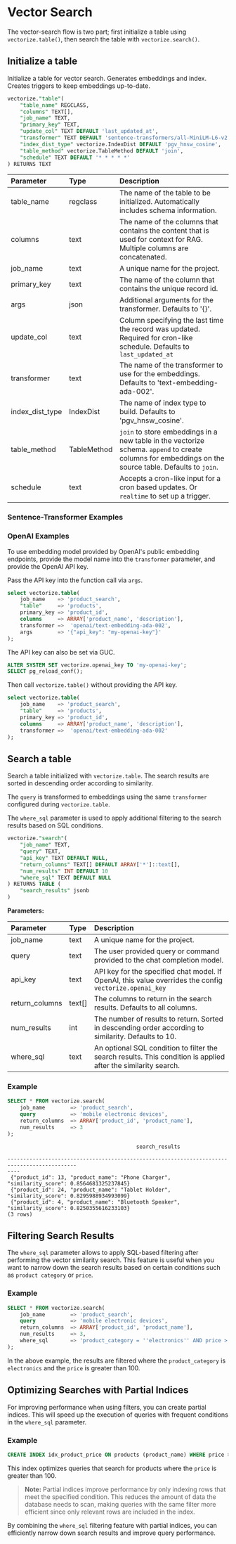 # Vector Search

The vector-search flow is two part; first initialize a table using `vectorize.table()`, then search the table with `vectorize.search()`.

## Initialize a table

Initialize a table for vector search. Generates embeddings and index. Creates triggers to keep embeddings up-to-date.

```sql
vectorize."table"(
    "table_name" REGCLASS,
    "columns" TEXT[],
    "job_name" TEXT,
    "primary_key" TEXT,
    "update_col" TEXT DEFAULT 'last_updated_at',
    "transformer" TEXT DEFAULT 'sentence-transformers/all-MiniLM-L6-v2',
    "index_dist_type" vectorize.IndexDist DEFAULT 'pgv_hnsw_cosine',
    "table_method" vectorize.TableMethod DEFAULT 'join',
    "schedule" TEXT DEFAULT '* * * * *'
) RETURNS TEXT
```

| Parameter      | Type | Description     |
| :---        |    :----   |          :--- |
| table_name | regclass | The name of the table to be initialized. Automatically includes schema information. |
| columns | text | The name of the columns that contains the content that is used for context for RAG. Multiple columns are concatenated. |
| job_name | text | A unique name for the project. |
| primary_key | text | The name of the column that contains the unique record id. |
| args | json | Additional arguments for the transformer. Defaults to '{}'. |
| update_col | text | Column specifying the last time the record was updated. Required for cron-like schedule. Defaults to `last_updated_at` |
| transformer | text | The name of the transformer to use for the embeddings. Defaults to 'text-embedding-ada-002'. |
| index_dist_type | IndexDist | The name of index type to build. Defaults to 'pgv_hnsw_cosine'. |
| table_method | TableMethod | `join` to store embeddings in a new table in the vectorize schema. `append` to create columns for embeddings on the source table. Defaults to `join`. |
| schedule | text | Accepts a cron-like input for a cron based updates. Or `realtime` to set up a trigger. |

### Sentence-Transformer Examples

### OpenAI Examples

To use embedding model provided by OpenAI's public embedding endpoints, provide the model name into the `transformer` parameter,
 and provide the OpenAI API key.

Pass the API key into the function call via `args`.

```sql
select vectorize.table(
    job_name    => 'product_search',
    "table"     => 'products',
    primary_key => 'product_id',
    columns     => ARRAY['product_name', 'description'],
    transformer =>  'openai/text-embedding-ada-002',
    args        => '{"api_key": "my-openai-key"}'
);
```

The API key can also be set via GUC.

```sql
ALTER SYSTEM SET vectorize.openai_key TO 'my-openai-key';
SELECT pg_reload_conf();
```

Then call `vectorize.table()` without providing the API key.

```sql
select vectorize.table(
    job_name    => 'product_search',
    "table"     => 'products',
    primary_key => 'product_id',
    columns     => ARRAY['product_name', 'description'],
    transformer =>  'openai/text-embedding-ada-002'
);
```

## Search a table

Search a table initialized with `vectorize.table`. The search results are sorted in descending order according to similarity. 

The `query` is transformed to embeddings using the same `transformer` configured during `vectorize.table`.

The `where_sql` parameter is used to apply additional filtering to the search results based on SQL conditions. 

```sql
vectorize."search"(
    "job_name" TEXT,
    "query" TEXT,
    "api_key" TEXT DEFAULT NULL,
    "return_columns" TEXT[] DEFAULT ARRAY['*']::text[],
    "num_results" INT DEFAULT 10
    "where_sql" TEXT DEFAULT NULL
) RETURNS TABLE (
    "search_results" jsonb
)
```

**Parameters:**

| Parameter      | Type | Description     |
| :---        |    :----   |          :--- |
| job_name | text | A unique name for the project. |
| query | text | The user provided query or command provided to the chat completion model. |
| api_key | text | API key for the specified chat model. If OpenAI, this value overrides the config `vectorize.openai_key` |
| return_columns | text[] | The columns to return in the search results. Defaults to all columns. |
| num_results | int | The number of results to return. Sorted in descending order according to similarity. Defaults to 10. |
| where_sql | text | An optional SQL condition to filter the search results. This condition is applied after the similarity search. |

### Example

```sql
SELECT * FROM vectorize.search(
    job_name        => 'product_search',
    query           => 'mobile electronic devices',
    return_columns  => ARRAY['product_id', 'product_name'],
    num_results     => 3
);
```

```text
                                         search_results                                     
    
--------------------------------------------------------------------------------------------
----
 {"product_id": 13, "product_name": "Phone Charger", "similarity_score": 0.8564681325237845}
 {"product_id": 24, "product_name": "Tablet Holder", "similarity_score": 0.8295988934993099}
 {"product_id": 4, "product_name": "Bluetooth Speaker", "similarity_score": 0.8250355616233103}
(3 rows)
```

## Filtering Search Results

The `where_sql` parameter allows to apply SQL-based filtering after performing the vector similarity search. This feature is useful when you want to narrow down the search results based on certain conditions such as `product category` or `price`.

### Example

```sql
SELECT * FROM vectorize.search(
    job_name        => 'product_search',
    query           => 'mobile electronic devices',
    return_columns  => ARRAY['product_id', 'product_name'],
    num_results     => 3,
    where_sql       => 'product_category = ''electronics'' AND price > 100'
);
```

In the above example, the results are filtered where the `product_category` is `electronics` and the `price` is greater than 100.

## Optimizing Searches with Partial Indices

For improving performance when using filters, you can create partial indices. This will speed up the execution of queries with frequent conditions in the `where_sql` parameter.

### Example

```sql
CREATE INDEX idx_product_price ON products (product_name) WHERE price > 100;
```

This index optimizes queries that search for products where the `price` is greater than 100.

> **Note:** Partial indices improve performance by only indexing rows that meet the specified condition. This reduces the amount of data the database needs to scan, making queries with the same filter more efficient since only relevant rows are included in the index.

By combining the `where_sql` filtering feature with partial indices, you can efficiently narrow down search results and improve query performance.
